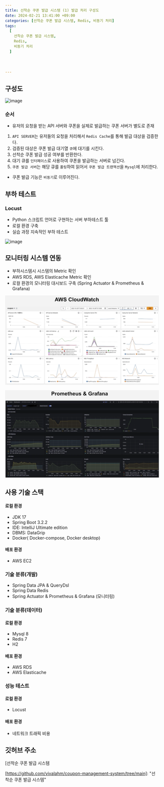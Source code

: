 ```yaml
---
title: 선착순 쿠폰 발급 시스템 (1) 발급 처리 구성도
date: 2024-02-21 13:41:00 +09:00
categories: [선착순 쿠폰 발급 시스템, Redis, 비동기 처리]
tags:
  [
    선착순 쿠폰 발급 시스템,
    Redis,
    비동기 처리
  ]



---
```


## 구성도

![image](https://github.com/vivalahm/coupon-management-system/assets/48741014/ed86ca73-817b-4b60-a106-b6f0761f8e6f)

### 순서

- 유저의 요청을 받는 API 서버와 쿠폰을 실제로 발급하는 쿠폰 서버가 별도로 존재

1. `API SERVER`는 유저들의 요청을 처리해서 `Redis Cache`를 통해 발급 대상을 검증한다.
1. 검증된 대상은 쿠폰 발급 대기열 `큐`에 대기를 시킨다.
1. 선착순 쿠폰 발급 성공 여부를 반환한다.
1. 대기 큐를 `인터페이스`로 사용하여 쿠폰을 발급하는 서버로 넘긴다.
1. `쿠폰 발급 서버`는 해당 큐를 `폴링`하여 읽어서 `쿠폰 발급 트랜잭션`을 `Mysql`에 처리한다.

- 쿠폰 발급 기능은 `비동기`로 이루어진다.



## 부하 테스트

### Locust

- Python 스크립트 언어로 구현하는 서버 부하테스트 툴
- 로컬 환경 구축
- 실습 과정 지속적인 부하 테스트

![image](https://github.com/vivalahm/coupon-management-system/assets/48741014/e7a3b52c-230f-40ee-80ba-a6e96919f2f0)



## 모니터링 시스템 연동

- 부하시스템시 시스템의 Metric 확인
- AWS RDS, AWS Elasticache Metric 확인
- 로컬 환경의 모니터링 대시보드 구축 (Spring Actuator & Prometheus & Grafana)

![image](./assets/7d3646e4-53dc-4545-aafd-c725abff8bff.png)

![image](./assets/d9763ede-3eb4-4bd1-948f-55984d64ad15.png)



## 사용 기술 스택

#### 로컬 환경

- JDK 17
- Spring Boot 3.2.2
- IDE: IntelliJ Ultimate edition
- DBMS: DataGrip
- Docker( Docker-compose, Docker desktop)

#### 배포 환경

- AWS EC2

### 기술 분류(개발)

- Spring Data JPA & QueryDsl
- Spring Data Redis
- Spring Actuator & Prometheus & Grafana (모니터링)

### 기술 분류(데이터)

#### 로컬 환경

- Mysql 8
- Redis 7
- H2

#### 배포 환경

- AWS RDS
- AWS Elasticache

### 성능 테스트

#### 로컬 환경

- Locust

#### 배포 환경

- 네트워크 트래픽 비용



## 깃허브 주소

[선착순 쿠폰 발급 시스템

[https://github.com/vivalahm/coupon-management-system/tree/main]: 	"선착순 쿠폰 발급 시스템"

